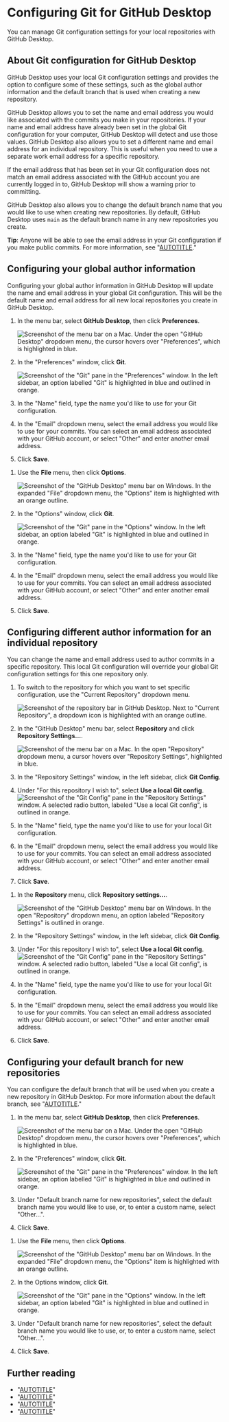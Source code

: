 # Configuring Git for GitHub Desktop

You can manage Git configuration settings for your local repositories with GitHub Desktop.

## About Git configuration for GitHub Desktop

GitHub Desktop uses your local Git configuration settings and provides the option to configure some of these settings, such as the global author information and the default branch that is used when creating a new repository.

GitHub Desktop allows you to set the name and email address you would like associated with the commits you make in your repositories. If your name and email address have already been set in the global Git configuration for your computer, GitHub Desktop will detect and use those values. GitHub Desktop also allows you to set a different name and email address for an individual repository. This is useful when you need to use a separate work email address for a specific repository.

If the email address that has been set in your Git configuration does not match an email address associated with the GitHub account you are currently logged in to, GitHub Desktop will show a warning prior to committing.

GitHub Desktop also allows you to change the default branch name that you would like to use when creating new repositories. By default, GitHub Desktop uses `main` as the default branch name in any new repositories you create.

<div class="ghd-spotlight ghd-spotlight-tip border rounded-1 my-3 p-3 f5 color-border-accent-emphasis color-bg-accent">

**Tip**: Anyone will be able to see the email address in your Git configuration if you make public commits. For more information, see "[AUTOTITLE](/account-and-profile/setting-up-and-managing-your-personal-account-on-github/managing-email-preferences/setting-your-commit-email-address)."

</div>

## Configuring your global author information

Configuring your global author information in GitHub Desktop will update the name and email address in your global Git configuration. This will be the default name and email address for all new local repositories you create in GitHub Desktop.

<div class="ghd-tool mac">

1. In the menu bar, select **GitHub Desktop**, then click **Preferences**.

   ![Screenshot of the menu bar on a Mac. Under the open "GitHub Desktop" dropdown menu, the cursor hovers over "Preferences", which is highlighted in blue.](/assets/images/help/desktop/mac-choose-preferences.png)
1. In the "Preferences" window, click **Git**.

   ![Screenshot of the "Git" pane in the "Preferences" window. In the left sidebar, an option labelled "Git" is highlighted in blue and outlined in orange.](/assets/images/help/desktop/mac-select-git-pane.png)
1. In the "Name" field, type the name you'd like to use for your Git configuration.
1. In the "Email" dropdown menu, select the email address you would like to use for your commits. You can select an email address associated with your GitHub account, or select "Other" and enter another email address.
1. Click **Save**.

</div>

<div class="ghd-tool windows">

1. Use the **File** menu, then click **Options**.

   ![Screenshot of the "GitHub Desktop" menu bar on Windows. In the expanded "File" dropdown menu, the "Options" item is highlighted with an orange outline.](/assets/images/help/desktop/windows-choose-options.png)
1. In the "Options" window, click **Git**.

   ![Screenshot of the "Git" pane in the "Options" window. In the left sidebar, an option labeled "Git" is highlighted in blue and outlined in orange.](/assets/images/help/desktop/windows-select-git-pane.png)

1. In the "Name" field, type the name you'd like to use for your Git configuration.
1. In the "Email" dropdown menu, select the email address you would like to use for your commits. You can select an email address associated with your GitHub account, or select "Other" and enter another email address.
1. Click **Save**.

</div>

## Configuring different author information for an individual repository

You can change the name and email address used to author commits in a specific repository. This local Git configuration will override your global Git configuration settings for this one repository only.

<div class="ghd-tool mac">

1. To switch to the repository for which you want to set specific configuration, use the "Current Repository" dropdown menu.

   ![Screenshot of the repository bar in GitHub Desktop. Next to "Current Repository", a dropdown icon is highlighted with an orange outline.](/assets/images/help/desktop/current-repo-dropdown.png)

1. In the "GitHub Desktop" menu bar, select **Repository** and click **Repository Settings...**.

   ![Screenshot of the menu bar on a Mac. In the open "Repository" dropdown menu, a cursor hovers over "Repository Settings", highlighted in blue.](/assets/images/help/desktop/repository-settings-mac.png)
1. In the "Repository Settings" window, in the left sidebar, click **Git Config**.
1. Under "For this repository I wish to", select **Use a local Git config**.
![Screenshot of the "Git Config" pane in the "Repository Settings" window. A selected radio button, labeled "Use a local Git config", is outlined in orange.](/assets/images/help/desktop/use-local-git-config.png)
1. In the "Name" field, type the name you'd like to use for your local Git configuration.
1. In the "Email" dropdown menu, select the email address you would like to use for your commits. You can select an email address associated with your GitHub account, or select "Other" and enter another email address.
1. Click **Save**.

</div>

<div class="ghd-tool windows">

1. In the **Repository** menu, click **Repository settings...**.

   ![Screenshot of the "GitHub Desktop" menu bar on Windows. In the open "Repository" dropdown menu, an option labeled "Repository Settings" is outlined in orange.](/assets/images/help/desktop/repository-settings-win.png)
1. In the "Repository Settings" window, in the left sidebar, click **Git Config**.
1. Under "For this repository I wish to", select **Use a local Git config**.
![Screenshot of the "Git Config" pane in the "Repository Settings" window. A selected radio button, labeled "Use a local Git config", is outlined in orange.](/assets/images/help/desktop/use-local-git-config.png)
1. In the "Name" field, type the name you'd like to use for your local Git configuration.
1. In the "Email" dropdown menu, select the email address you would like to use for your commits. You can select an email address associated with your GitHub account, or select "Other" and enter another email address.
1. Click **Save**.

</div>

## Configuring your default branch for new repositories

You can configure the default branch that will be used when you create a new repository in GitHub Desktop. For more information about the default branch, see "[AUTOTITLE](/pull-requests/collaborating-with-pull-requests/proposing-changes-to-your-work-with-pull-requests/about-branches#about-the-default-branch)."

<div class="ghd-tool mac">

1. In the menu bar, select **GitHub Desktop**, then click **Preferences**.

   ![Screenshot of the menu bar on a Mac. Under the open "GitHub Desktop" dropdown menu, the cursor hovers over "Preferences", which is highlighted in blue.](/assets/images/help/desktop/mac-choose-preferences.png)
1. In the "Preferences" window, click **Git**.

   ![Screenshot of the "Git" pane in the "Preferences" window. In the left sidebar, an option labelled "Git" is highlighted in blue and outlined in orange.](/assets/images/help/desktop/mac-select-git-pane.png)
1. Under "Default branch name for new repositories", select the default branch name you would like to use, or, to enter a custom name, select "Other...".
1. Click **Save**.

</div>

<div class="ghd-tool windows">

1. Use the **File** menu, then click **Options**.

   ![Screenshot of the "GitHub Desktop" menu bar on Windows. In the expanded "File" dropdown menu, the "Options" item is highlighted with an orange outline.](/assets/images/help/desktop/windows-choose-options.png)
1. In the Options window, click **Git**.

   ![Screenshot of the "Git" pane in the "Options" window. In the left sidebar, an option labeled "Git" is highlighted in blue and outlined in orange.](/assets/images/help/desktop/windows-select-git-pane.png)

1. Under "Default branch name for new repositories", select the default branch name you would like to use, or, to enter a custom name, select "Other...".
1. Click **Save**.

</div>

## Further reading

- "[AUTOTITLE](/account-and-profile/setting-up-and-managing-your-personal-account-on-github/managing-email-preferences/adding-an-email-address-to-your-github-account)"
- "[AUTOTITLE](/account-and-profile/setting-up-and-managing-your-personal-account-on-github/managing-email-preferences/setting-your-commit-email-address)"
- "[AUTOTITLE](/pull-requests/collaborating-with-pull-requests/proposing-changes-to-your-work-with-pull-requests/about-branches)"
- "[AUTOTITLE](/get-started/getting-started-with-git)"
